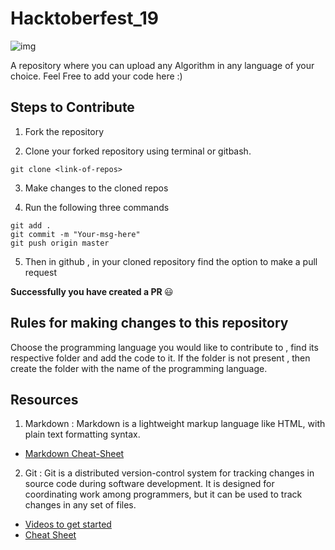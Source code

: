 # Hacktoberfest_19
![img](https://img.evbuc.com/https%3A%2F%2Fcdn.evbuc.com%2Fimages%2F70530135%2F244570314561%2F1%2Foriginal.20190830-193225?w=512&auto=compress&rect=0%2C30%2C972%2C486&s=e56a458e7df84aaad2dce6814b1c2767)

A repository where you can upload any Algorithm in any language of your choice. Feel Free to add your code here :)

## Steps to Contribute

1. Fork the repository

2. Clone your forked repository using terminal or gitbash.

```
git clone <link-of-repos>
```

3. Make changes to the cloned repos

4. Run the following three commands 

```
git add .
git commit -m "Your-msg-here"
git push origin master
```

5. Then in github , in your cloned repository find the option to make a pull request

<b> Successfully you have created a PR </b> :smiley:


## Rules for making changes to this repository

Choose the programming language you would like to contribute to , find its respective folder and add the code to it. If the folder is not present , then create the folder with the name of the programming language.

## Resources
1. Markdown : Markdown is a lightweight markup language like HTML, with plain text formatting syntax. 

  * [Markdown Cheat-Sheet](https://github.com/adam-p/markdown-here/wiki/Markdown-Cheatsheet)

2. Git : Git is a distributed version-control system for tracking changes in source code during software development. It is designed for coordinating work among programmers, but it can be used to track changes in any set of files.
  * [Videos to get started](https://www.youtube.com/watch?v=xAAmje1H9YM&list=PLeo1K3hjS3usJuxZZUBdjAcilgfQHkRzW)
  * [Cheat Sheet](https://www.atlassian.com/git/tutorials/atlassian-git-cheatsheet)
